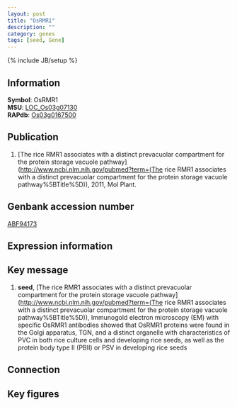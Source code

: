```yaml
---
layout: post
title: "OsRMR1"
description: ""
category: genes
tags: [seed, Gene]
---
```

{% include JB/setup %}

## Information
__Symbol__: OsRMR1  
__MSU__: [LOC_Os03g07130](http://rice.plantbiology.msu.edu/cgi-bin/ORF_infopage.cgi?orf=LOC_Os03g07130)  
__RAPdb__: [Os03g0167500](http://rapdb.dna.affrc.go.jp/viewer/gbrowse_details/irgsp1?name=Os03g0167500)  

## Publication
1. [The rice RMR1 associates with a distinct prevacuolar compartment for the protein storage vacuole pathway](http://www.ncbi.nlm.nih.gov/pubmed?term=(The rice RMR1 associates with a distinct prevacuolar compartment for the protein storage vacuole pathway%5BTitle%5D)), 2011, Mol Plant.

## Genbank accession number
[ABF94173](http://www.ncbi.nlm.nih.gov/nuccore/ABF94173)

## Expression information

## Key message
1. __seed__, [The rice RMR1 associates with a distinct prevacuolar compartment for the protein storage vacuole pathway](http://www.ncbi.nlm.nih.gov/pubmed?term=(The rice RMR1 associates with a distinct prevacuolar compartment for the protein storage vacuole pathway%5BTitle%5D)),  Immunogold electron microscopy (EM) with specific OsRMR1 antibodies showed that OsRMR1 proteins were found in the Golgi apparatus, TGN, and a distinct organelle with characteristics of PVC in both rice culture cells and developing rice seeds, as well as the protein body type II (PBII) or PSV in developing rice seeds

## Connection

## Key figures


